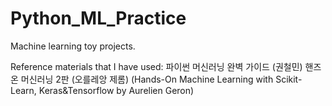 # Python_ML_Practice


Machine learning toy projects.


Reference materials that I have used:
파이썬 머신러닝 완벽 가이드 (권철민)
핸즈온 머신러닝 2판 (오를레앙 제롬) (Hands-On Machine Learning with Scikit-Learn, Keras&Tensorflow by Aurelien Geron)

